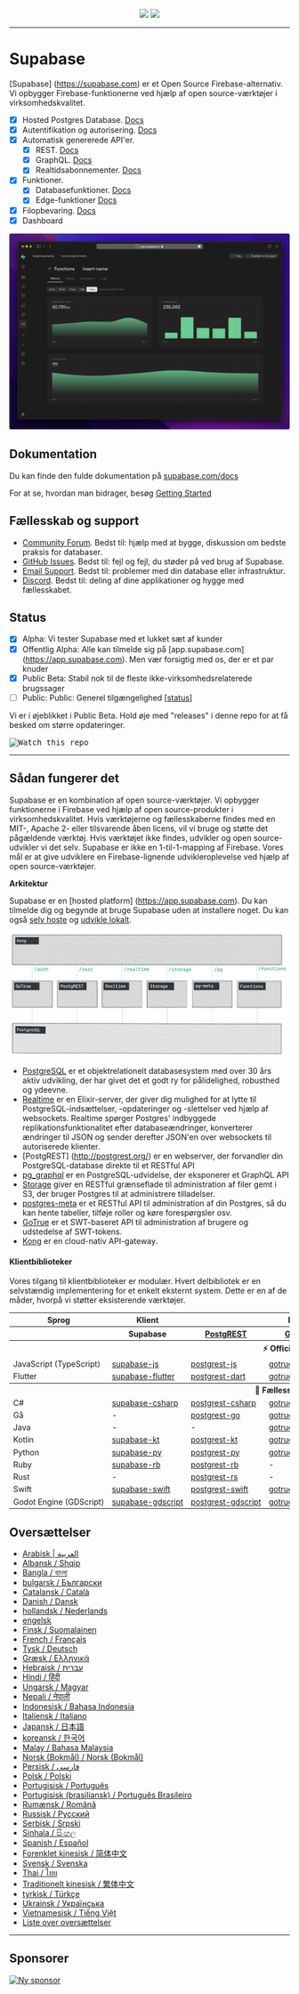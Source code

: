 <p align="center">
<img src="https://user-images.githubusercontent.com/8291514/213727234-cda046d6-28c6-491a-b284-b86c5cede25d.png#gh-light-mode-only">
<img src="https://user-images.githubusercontent.com/8291514/213727225-56186826-bee8-43b5-9b15-86e839d89393.png#gh-dark-mode-only">
</p>

---

# Supabase

[Supabase] (https://supabase.com) er et Open Source Firebase-alternativ. Vi opbygger Firebase-funktionerne ved hjælp af open source-værktøjer i virksomhedskvalitet.

- [x] Hosted Postgres Database. [Docs](https://supabase.com/docs/guides/database)
- [x] Autentifikation og autorisering. [Docs](https://supabase.com/docs/guides/auth)
- [x] Automatisk genererede API'er.
  - [x] REST. [Docs](https://supabase.com/docs/guides/database/api#rest-api)
  - [x] GraphQL. [Docs](https://supabase.com/docs/guides/database/api#graphql-api)
  - [x] Realtidsabonnementer. [Docs](https://supabase.com/docs/guides/database/api#realtime-api)
- [x] Funktioner.
  - [x] Databasefunktioner. [Docs](https://supabase.com/docs/guides/database/functions)
  - [x] Edge-funktioner [Docs](https://supabase.com/docs/guides/functions)
- [x] Filopbevaring. [Docs](https://supabase.com/docs/guides/storage)
- [x] Dashboard

![Supabase Dashboard](https://raw.githubusercontent.com/supabase/supabase/master/apps/www/public/images/github/supabase-dashboard.png)

## Dokumentation

Du kan finde den fulde dokumentation på [supabase.com/docs](https://supabase.com/docs)

For at se, hvordan man bidrager, besøg [Getting Started](./DEVELOPERS.md)

## Fællesskab og support

- [Community Forum](https://github.com/supabase/supabase/discussions). Bedst til: hjælp med at bygge, diskussion om bedste praksis for databaser.
- [GitHub Issues](https://github.com/supabase/supabase/issues). Bedst til: fejl og fejl, du støder på ved brug af Supabase.
- [Email Support](https://supabase.com/docs/support#business-support). Bedst til: problemer med din database eller infrastruktur.
- [Discord](https://discord.supabase.com). Bedst til: deling af dine applikationer og hygge med fællesskabet.

## Status

- [x] Alpha: Vi tester Supabase med et lukket sæt af kunder
- [x] Offentlig Alpha: Alle kan tilmelde sig på [app.supabase.com] (https://app.supabase.com). Men vær forsigtig med os, der er et par knuder
- [x] Public Beta: Stabil nok til de fleste ikke-virksomhedsrelaterede brugssager
- [ ] Public: Public: Generel tilgængelighed [[status](https://supabase.com/docs/guides/getting-started/features#feature-status)]

Vi er i øjeblikket i Public Beta. Hold øje med "releases" i denne repo for at få besked om større opdateringer.

<kbd><img src="https://raw.githubusercontent.com/supabase/supabase/d5f7f413ab356dc1a92075cb3cee4e40a957d5b1/web/static/watch-repo.gif" alt="Watch this repo"/></kbd>

---

## Sådan fungerer det

Supabase er en kombination af open source-værktøjer. Vi opbygger funktionerne i Firebase ved hjælp af open source-produkter i virksomhedskvalitet. Hvis værktøjerne og fællesskaberne findes med en MIT-, Apache 2- eller tilsvarende åben licens, vil vi bruge og støtte det pågældende værktøj. Hvis værktøjet ikke findes, udvikler og open source-udvikler vi det selv. Supabase er ikke en 1-til-1-mapping af Firebase. Vores mål er at give udviklere en Firebase-lignende udvikleroplevelse ved hjælp af open source-værktøjer.

**Arkitektur**

Supabase er en [hosted platform] (https://app.supabase.com). Du kan tilmelde dig og begynde at bruge Supabase uden at installere noget.
Du kan også [selv hoste](https://supabase.com/docs/guides/hosting/overview) og [udvikle lokalt](https://supabase.com/docs/guides/local-development).

![Arkitektur](https://github.com/supabase/supabase/blob/master/apps/docs/public/img/supabase-architecture.png)

- [PostgreSQL](https://www.postgresql.org/) er et objektrelationelt databasesystem med over 30 års aktiv udvikling, der har givet det et godt ry for pålidelighed, robusthed og ydeevne.
- [Realtime](https://github.com/supabase/realtime) er en Elixir-server, der giver dig mulighed for at lytte til PostgreSQL-indsættelser, -opdateringer og -slettelser ved hjælp af websockets. Realtime spørger Postgres' indbyggede replikationsfunktionalitet efter databaseændringer, konverterer ændringer til JSON og sender derefter JSON'en over websockets til autoriserede klienter.
- [PostgREST] (http://postgrest.org/) er en webserver, der forvandler din PostgreSQL-database direkte til et RESTful API
- [pg_graphql](http://github.com/supabase/pg_graphql/) er en PostgreSQL-udvidelse, der eksponerer et GraphQL API
- [Storage](https://github.com/supabase/storage-api) giver en RESTful grænseflade til administration af filer gemt i S3, der bruger Postgres til at administrere tilladelser.
- [postgres-meta](https://github.com/supabase/postgres-meta) er et RESTful API til administration af din Postgres, så du kan hente tabeller, tilføje roller og køre forespørgsler osv.
- [GoTrue](https://github.com/netlify/gotrue) er et SWT-baseret API til administration af brugere og udstedelse af SWT-tokens.
- [Kong](https://github.com/Kong/kong) er en cloud-nativ API-gateway.

#### Klientbiblioteker

Vores tilgang til klientbiblioteker er modulær. Hvert delbibliotek er en selvstændig implementering for et enkelt eksternt system. Dette er en af de måder, hvorpå vi støtter eksisterende værktøjer.

<table style="table-layout:fixed; white-space: nowrap;">
  <tr>
    <th>Sprog</th>
    <th>Klient</th>
    <th colspan="5">Feature-Clients (bundtet i Supabase-klient)</th>
  </tr>
  <tr>
    <th></th>
    <th>Supabase</th>
    <th><a href="https://github.com/postgrest/postgrest" target="_blank" rel="noopener noreferrer">PostgREST</a></th>
    <th><a href="https://github.com/supabase/gotrue" target="_blank" rel="noopener noreferrer">GoTrue</a></th>
    <th><a href="https://github.com/supabase/realtime" target="_blank" rel="noopener noreferrer">Realtime</a></th>
    <th><a href="https://github.com/supabase/storage-api" target="_blank" rel="noopener noreferrer">Storage</a></th>
    <th>Funktioner</th>
  </tr>
  <!-- SKABELON FOR NY RÆKKE -->
  <!-- START RÆKKE
  <tr>
    <td>lang</td>
    <td><a href="https://github.com/supabase-community/supabase-lang" target="_blank" rel="noopener noreferrer">supabase-lang</a></td>
    <td><a href="https://github.com/supabase-community/postgrest-lang" target="_blank" rel="noopener noreferrer">postgrest-lang</a></td>
    <td><a href="https://github.com/supabase-community/gotrue-lang" target="_blank" rel="noopener noreferrer">gotrue-lang</a></td>
    <td><a href="https://github.com/supabase-community/realtime-lang" target="_blank" rel="noopener noreferrer">realtime-lang</a></td>
    <td><a href="https://github.com/supabase-community/storage-lang" target="_blank" rel="noopener noreferrer">storage-lang</a></td>
  </tr>
  END ROW -->
  <th colspan="7">⚡️ Official ⚡️</th>
  <tr>
    <td>JavaScript (TypeScript)</td>
    <td><a href="https://github.com/supabase/supabase-js" target="_blank" rel="noopener noreferrer">supabase-js</a></td>
    <td><a href="https://github.com/supabase/postgrest-js" target="_blank" rel="noopener noreferrer">postgrest-js</a></td>
    <td><a href="https://github.com/supabase/gotrue-js" target="_blank" rel="noopener noreferrer">gotrue-js</a></td>
    <td><a href="https://github.com/supabase/realtime-js" target="_blank" rel="noopener noreferrer">realtime-js</a></td>
    <td><a href="https://github.com/supabase/storage-js" target="_blank" rel="noopener noreferrer">storage-js</a></td>
    <td><a href="https://github.com/supabase/functions-js" target="_blank" rel="noopener noreferrer">functions-js</a></td>
  </tr>
    <tr>
    <td>Flutter</td>
    <td><a href="https://github.com/supabase/supabase-flutter" target="_blank" rel="noopener noreferrer">supabase-flutter</a></td>
    <td><a href="https://github.com/supabase/postgrest-dart" target="_blank" rel="noopener noreferrer">postgrest-dart</a></td>
    <td><a href="https://github.com/supabase/gotrue-dart" target="_blank" rel="noopener noreferrer">gotrue-dart</a></td>
    <td><a href="https://github.com/supabase/realtime-dart" target="_blank" rel="noopener noreferrer">realtime-dart</a></td>
    <td><a href="https://github.com/supabase/storage-dart" target="_blank" rel="noopener noreferrer">storage-dart</a></td>
    <td><a href="https://github.com/supabase/functions-dart" target="_blank" rel="noopener noreferrer">funktions-dart</a></td>
  </tr>
  <th colspan="7">💚 Fællesskab 💚</th>
  <tr>
    <td>C#</td>
    <td><a href="https://github.com/supabase-community/supabase-csharp" target="_blank" rel="noopener noreferrer">supabase-csharp</a></td>
    <td><a href="https://github.com/supabase-community/postgrest-csharp" target="_blank" rel="noopener noreferrer">postgrest-csharp</a></td>
    <td><a href="https://github.com/supabase-community/gotrue-csharp" target="_blank" rel="noopener noreferrer">gotrue-csharp</a></td>
    <td><a href="https://github.com/supabase-community/realtime-csharp" target="_blank" rel="noopener noreferrer">realtime-csharp</a></td>
    <td><a href="https://github.com/supabase-community/storage-csharp" target="_blank" rel="noopener noreferrer">storage-csharp</a></td>
    <td><a href="https://github.com/supabase-community/functions-csharp" target="_blank" rel="noopener noreferrer">Funktioner-csharp</a></td>
  </tr>
  <tr>
    <td>Gå</td>
    <td>-</td>
    <td><a href="https://github.com/supabase-community/postgrest-go" target="_blank" rel="noopener noreferrer">postgrest-go</a></td>
    <td><a href="https://github.com/supabase-community/gotrue-go" target="_blank" rel="noopener noreferrer">gotrue-go</a></td>
    <td>-</td>
    <td><a href="https://github.com/supabase-community/storage-go" target="_blank" rel="noopener noreferrer">storage-go</a></td>
    <td><a href="https://github.com/supabase-community/functions-go" target="_blank" rel="noopener noreferrer">Funktioner-go</a></td>
  </tr>
  <tr>
    <td>Java</td>
    <td>-</td>
    <td>-</td>
    <td><a href="https://github.com/supabase-community/gotrue-java" target="_blank" rel="noopener noreferrer">gotrue-java</a></td>
    <td>-</td>
    <td><a href="https://github.com/supabase-community/storage-java" target="_blank" rel="noopener noreferrer">storage-java</a></td>
    <td>-</td>
  </tr>
  <tr>
    <td>Kotlin</td>
    <td><a href="https://github.com/supabase-community/supabase-kt" target="_blank" rel="noopener noreferrer">supabase-kt</a></td>
    <td><a href="https://github.com/supabase-community/supabase-kt/tree/master/Postgrest" target="_blank" rel="noopener noreferrer">postgrest-kt</a></td>
    <td><a href="https://github.com/supabase-community/supabase-kt/tree/master/GoTrue" target="_blank" rel="noopener noreferrer">gotrue-kt</a></td>
    <td><a href="https://github.com/supabase-community/supabase-kt/tree/master/Realtime" target="_blank" rel="noopener noreferrer">realtime-kt</a></td>
    <td><a href="https://github.com/supabase-community/supabase-kt/tree/master/Storage" target="_blank" rel="noopener noreferrer">storage-kt</a></td>
    <td><a href="https://github.com/supabase-community/supabase-kt/tree/master/Functions" target="_blank" rel="noopener noreferrer">Funktioner-kt</a></td>
  </tr>
  <tr>
    <td>Python</td>
    <td><a href="https://github.com/supabase-community/supabase-py" target="_blank" rel="noopener noreferrer">supabase-py</a></td>
    <td><a href="https://github.com/supabase-community/postgrest-py" target="_blank" rel="noopener noreferrer">postgrest-py</a></td>
    <td><a href="https://github.com/supabase-community/gotrue-py" target="_blank" rel="noopener noreferrer">gotrue-py</a></td>
    <td><a href="https://github.com/supabase-community/realtime-py" target="_blank" rel="noopener noreferrer">realtime-py</a></td>
    <td><a href="https://github.com/supabase-community/storage-py" target="_blank" rel="noopener noreferrer">storage-py</a></td>
    <td><a href="https://github.com/supabase-community/functions-py" target="_blank" rel="noopener noreferrer">functions-py</a></td>
  </tr>
  <tr>
    <td>Ruby</td>
    <td><a href="https://github.com/supabase-community/supabase-rb" target="_blank" rel="noopener noreferrer">supabase-rb</a></td>
    <td><a href="https://github.com/supabase-community/postgrest-rb" target="_blank" rel="noopener noreferrer">postgrest-rb</a></td>
    <td>-</td>
    <td>-</td>
    <td>-</td>
    <td>-</td>
  </tr>
  <tr>
    <td>Rust</td>
    <td>-</td>
    <td><a href="https://github.com/supabase-community/postgrest-rs" target="_blank" rel="noopener noreferrer">postgrest-rs</a></td>
    <td>-</td>
    <td>-</td>
    <td>-</td>
    <td>-</td>
  </tr>
  <tr>
    <td>Swift</td>
    <td><a href="https://github.com/supabase-community/supabase-swift" target="_blank" rel="noopener noreferrer">supabase-swift</a></td>
    <td><a href="https://github.com/supabase-community/postgrest-swift" target="_blank" rel="noopener noreferrer">postgrest-swift</a></td>
    <td><a href="https://github.com/supabase-community/gotrue-swift" target="_blank" rel="noopener noreferrer">gotrue-swift</a></td>
    <td><a href="https://github.com/supabase-community/realtime-swift" target="_blank" rel="noopener noreferrer">realtime-swift</a></td>
    <td><a href="https://github.com/supabase-community/storage-swift" target="_blank" rel="noopener noreferrer">storage-swift</a></td>
    <td><a href="https://github.com/supabase-community/functions-swift" target="_blank" rel="noopener noreferrer">Funktioner-swift</a></td>
  </tr>
  <tr>
    <td>Godot Engine (GDScript)</td>
    <td><a href="https://github.com/supabase-community/godot-engine.supabase" target="_blank" rel="noopener noreferrer">supabase-gdscript</a></td>
    <td><a href="https://github.com/supabase-community/postgrest-gdscript" target="_blank" rel="noopener noreferrer">postgrest-gdscript</a></td>
    <td><a href="https://github.com/supabase-community/gotrue-gdscript" target="_blank" rel="noopener noreferrer">gotrue-gdscript</a></td>
    <td><a href="https://github.com/supabase-community/realtime-gdscript" target="_blank" rel="noopener noreferrer">realtime-gdscript</a></td>
    <td><a href="https://github.com/supabase-community/storage-gdscript" target="_blank" rel="noopener noreferrer">storage-gdscript</a></td>
    <td><a href="https://github.com/supabase-community/functions-gdscript" target="_blank" rel="noopener noreferrer">Funktioner-gdscript</a></td>
  </tr>
</table>

<!--- Fjern denne liste, hvis du oversætter til et andet sprog, det er svært at holde den opdateret på tværs af flere filer-->
<!--- Behold kun linket til listen over oversættelsesfiler-->

## Oversættelser

- [Arabisk | العربية](/i18n/README.ar.md)
- [Albansk / Shqip](/i18n/README.sq.md)
- [Bangla / বাংলা](/i18n/README.bn.md)
- [bulgarsk / Български](/i18n/README.bg.md)
- [Catalansk / Català](/i18n/README.ca.md)
- [Danish / Dansk](/i18n/README.da.md)
- [hollandsk / Nederlands](/i18n/README.nl.md)
- [engelsk](https://github.com/supabase/supabase)
- [Finsk / Suomalainen](/i18n/README.fi.md)
- [French / Français](/i18n/README.fr.md)
- [Tysk / Deutsch](/i18n/README.de.md)
- [Græsk / Ελληνικά](/i18n/README.gr.md)
- [Hebraisk / עברית](/i18n/README.he.md)
- [Hindi / हिंदी](/i18n/README.hi.md)
- [Ungarsk / Magyar](/i18n/README.hu.md)
- [Nepali / नेपाली](/i18n/README.ne.md)
- [Indonesisk / Bahasa Indonesia](/i18n/README.id.md)
- [Italiensk / Italiano](/i18n/README.it.md)
- [Japansk / 日本語](/i18n/README.jp.md)
- [koreansk / 한국어](/i18n/README.ko.md)
- [Malay / Bahasa Malaysia](/i18n/README.ms.md)
- [Norsk (Bokmål) / Norsk (Bokmål)](/i18n/README.nb-no.md)
- [Persisk / فارسی](/i18n/README.fa.md)
- [Polsk / Polski](/i18n/README.pl.md)
- [Portugisisk / Português](/i18n/README.pt.md)
- [Portugisisk (brasiliansk) / Português Brasileiro](/i18n/README.pt-br.md)
- [Rumænsk / Română](/i18n/README.ro.md)
- [Russisk / Pусский](/i18n/README.ru.md)
- [Serbisk / Srpski](/i18n/README.sr.md)
- [Sinhala / සිංහල](/i18n/README.si.md)
- [Spanish / Español](/i18n/README.es.md)
- [Forenklet kinesisk / 简体中文](/i18n/README.zh-cn.md)
- [Svensk / Svenska](/i18n/README.sv.md)
- [Thai / ไทย](/i18n/README.th.md)
- [Traditionelt kinesisk / 繁体中文](/i18n/README.zh-tw.md)
- [tyrkisk / Türkçe](/i18n/README.tr.md)
- [Ukrainsk / Українська](/i18n/README.uk.md)
- [Vietnamesisk / Tiếng Việt](/i18n/README.vi-vn.md)
- [Liste over oversættelser](/i18n/languages.md) <!--- Behold kun dette -->

---

## Sponsorer

[![Ny sponsor](https://user-images.githubusercontent.com/10214025/90518111-e74bbb00-e198-11ea-8f88-c9e3c1aa4b5b.png)](https://github.com/sponsors/supabase)